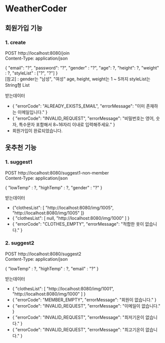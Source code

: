 # WeatherCoder

## 회원가입 기능 
### 1. create  
POST http://localhost:8080/join   
Content-Type: application/json

{
"email": "?",
"password": "?",
"gender" : "?",
"age": ?,
"height": ?,
"weight" : ?,
"styleList" : ["?", "?"]
}  
[참고] : gender는 "남성", "여성" age, height, weight는 1 ~ 5까지 styleList는 String형 List


받는데이터  
- {
"errorCode": "ALREADY_EXISTS_EMAIL",
"errorMessage": "이미 존재하는 이메일입니다."
}
- {
  "errorCode": "INVALID_REQUEST",
  "errorMessage": "비밀번호는 영어, 숫자, 특수문자 포함해서 8~16자리 이내로 입력해주세요."
  }
- 회원가입이 완료되었습니다.

## 옷추천 기능 
### 1. suggest1
POST http://localhost:8080/suggest1-non-member  
Content-Type: application/json

{
"lowTemp" : ?,
"highTemp" : ?,
"gender" : "?"
}

받는데이터  
- {"clothesList": [
  "http://localhost:8080/img/1005",
  "http://localhost:8080/img/1005"
  ]}
- {
   "clothesList": [
  null,
  "http://localhost:8080/img/1000"
  ]
  }
- {
  "errorCode": "CLOTHES_EMPTY",
  "errorMessage": "적합한 옷이 없습니다."
  }

### 2. suggest2
POST http://localhost:8080/suggest2  
Content-Type: application/json   

{
"lowTemp" : ?,
"highTemp" : ?,
"email" : "?"
}

받는데이터
- {
  "clothesList": [
  "http://localhost:8080/img/1001",
  "http://localhost:8080/img/1000"
  ]
  }
- {
  "errorCode": "MEMBER_EMPTY",
  "errorMessage": "회원이 없습니다."
  }
- {
  "errorCode": "INVALID_REQUEST",
  "errorMessage": "이메일이 없습니다."
  }
- {
  "errorCode": "INVALID_REQUEST",
  "errorMessage": "최저기온이 없습니다."
  }
- {
  "errorCode": "INVALID_REQUEST",
  "errorMessage": "최고기온이 없습니다."
  }




